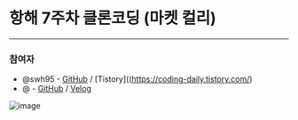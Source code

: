 # 항해 7주차 클론코딩 (마켓 컬리)

<hr>

### 참여자

- @swh95 - [GitHub](https://github.com/WHS95) / [Tistory]((https://coding-daily.tistory.com/)
- @ - [GitHub](https://github.com/codeing999) / [Velog](https://velog.io/@mero)




![image](https://user-images.githubusercontent.com/71807433/186587192-337b58a2-9b71-4b6b-b2d4-2fe3b0dce29f.png)



